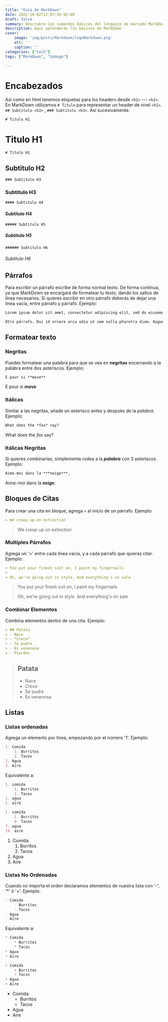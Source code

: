 ```yaml
---
title: "Guía de MarkDown"
date: 2022-10-02T12:07:56-05:00
draft: false
summary: Descrubre los comandos básicos del lenguaje de marcado MarkDown, simple pero poderoso.
description: Aquí aprenderás los básicos de MarkDown
cover:
    image: 'img/posts/Markdown/logoMarkdown.png'
    alt: ''
    caption: ''
categories: ["tech"]
tags: ["MarkDown", "GoHugo"]

---
```

# Encabezados

Así como en html tenemos etiquetas para los headers desde `<h1>` --- `<h2>`. En MarkDown utilizamos `# Titulo` para representar un header de nivel `<h1>`. `## Subtitulo <h2>` , `### Subtitulo <h3>`. Así sucesivamente.

```
# Titulo H1
```
# Titulo H1

```
# Titulo H1
```
## Subtitulo H2

```
### Subtitulo H3
```
### Subtitulo H3

```
#### Subtitulo H4
```
#### Subtitulo H4

```
##### Subtitulo H5
```
##### Subtitulo H5

```
###### Subtitulo H6
```
###### Subtitulo H6

## Párrafos

Para escribir un párrafo escribe de forma normal texto. De forma contínua, ya que MarkDown se encargará de formatear tu texto, dando los saltos de línea necesarios. Si quieres escribir en otro párrafo deberás de dejar una línea vacía, entre párrafo y párrafo. Ejemplo:

```md
Lorem ipsum dolor sit amet, consectetur adipiscing elit, sed do eiusmod tempor incididunt ut labore et dolore magna aliqua. Enim neque volutpat ac tincidunt vitae semper quis lectus nulla. Viverra vitae congue eu consequat ac felis donec et odio.

Otro párrafo. Dui id ornare arcu odio ut sem nulla pharetra diam. Augue lacus viverra vitae congue eu consequat ac felis donec. Lorem ipsum dolor sit amet consectetur adipiscing. Dapibus ultrices in iaculis nunc sed augue. Molestie at elementum eu facilisis sed odio morbi.
```

## Formatear texto

### Negritas
Puedes formatear una palabra para que se vea en **negritas** encerrando a la palabra entre dos asteriscos. Ejemplo:

```md
E pour si **move**
```

E pour si **move**

### Itálicas

Similar a las negritas, añade un asterisco antes y después de la *palabra*. Ejemplo:
```md
What does the *fox* say?
```

What does the *fox* say?

### Itálicas Negritas

Si quieres combinarlas, simplemente rodea a la ***palabra*** con 3 asteriscos. Ejemplo:
```md
Aime-moi dans la ***neige***.
```

Aime-moi dans la ***neige***.

## Bloques de Citas

Para crear una cita en bloque, agrega `>` al inicio de un párrafo. Ejemplo:

```md
> We creep up on extinction
```

> We creep up on extinction

### Multiples Párrafos

Agrega un '>' entre cada línea vacía, y a cada párrafo que quieras citar. Ejemplo:
```md
> You put your finest suit on, I paint my fingernails
>
> Oh, we're going out in style. And everything's on sale
```

> You put your finest suit on, I paint my fingernails
>
> Oh, we're going out in style. And everything's on sale

### Combinar Elementos

Combina elementos dentro de una cita. Ejemplo:

```md
> ## Patata
> - Nace
> - *Crece*
> - Se pudre
> - Es venenosa
> - Pierdes
```

> ## Patata
> - Nace
> - *Crece*
> - Se pudre
> - Es venenosa

## Listas

### Listas ordenadas

Agrega un elemento por línea, empezando por el número '1'. Ejemplo:

```md
1. Comida
    1. Burritos
    2. Tacos
2. Agua
3. Aire
```
Equivalente a:
```md
1. comida
    1. Burritos
    1. Tacos
1. agua
1. aire

1. comida
    1. Burritos
    9. Tacos
7. agua
19. aire
```

1. Comida
    1. Burritos
    2. Tacos
2. Agua
3. Aire

### Listas No Ordenadas

Cuando no importa el orden declaramos elementos de nuestra lista con '-', '*' ó '+'. Ejemplo:

```md
- Comida
    - Burritos
    - Tacos
- Agua
- Aire
```
Equivalente a:
```md
* Comida
    * Burritos
    * Tacos
* Agua
* Aire

+ Comida
    + Burritos
    + Tacos
+ Agua
+ Aire
```


- Comida
    - Burritos
    - Tacos
- Agua
- Aire
